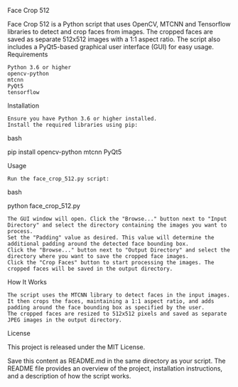 Face Crop 512

Face Crop 512 is a Python script that uses OpenCV, MTCNN and Tensorflow libraries to detect and crop faces from images. The cropped faces are saved as separate 512x512 images with a 1:1 aspect ratio. The script also includes a PyQt5-based graphical user interface (GUI) for easy usage.
Requirements

    Python 3.6 or higher
    opencv-python
    mtcnn
    PyQt5
    tensorflow

Installation

    Ensure you have Python 3.6 or higher installed.
    Install the required libraries using pip:

bash

pip install opencv-python mtcnn PyQt5

Usage

    Run the face_crop_512.py script:

bash

python face_crop_512.py

    The GUI window will open. Click the "Browse..." button next to "Input Directory" and select the directory containing the images you want to process.
    Set the "Padding" value as desired. This value will determine the additional padding around the detected face bounding box.
    Click the "Browse..." button next to "Output Directory" and select the directory where you want to save the cropped face images.
    Click the "Crop Faces" button to start processing the images. The cropped faces will be saved in the output directory.

How It Works

    The script uses the MTCNN library to detect faces in the input images.
    It then crops the faces, maintaining a 1:1 aspect ratio, and adds padding around the face bounding box as specified by the user.
    The cropped faces are resized to 512x512 pixels and saved as separate JPEG images in the output directory.

License

This project is released under the MIT License.

Save this content as README.md in the same directory as your script. The README file provides an overview of the project, installation instructions, and a description of how the script works.
